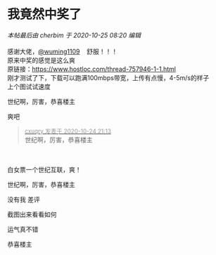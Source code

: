 # 我竟然中奖了


<i class="pstatus"> 本帖最后由 cherbim 于 2020-10-25 08:20 编辑 </i><br />
<br />
感谢大佬，<a href="https://www.hostloc.com/home.php?mod=space&amp;uid=38951" target="_blank">@wuming1109</a> <img src="static/image/smiley/default/lol.gif" smilieid="12" border="0" alt="" /> <img src="static/image/smiley/default/lol.gif" smilieid="12" border="0" alt="" /> <img src="static/image/smiley/default/lol.gif" smilieid="12" border="0" alt="" /> 舒服！！！<br />
原来中奖的感觉是这么爽<br />
原链接：https://www.hostloc.com/thread-757946-1-1.html<br />
刚才测试了下，下载可以跑满100mbps带宽，上传有点慢，4-5m/s的样子<br />
上个图试试速度<br />
<img id="aimg_if54d" onclick="zoom(this, this.src, 0, 0, 0)" class="zoom" src="https://qyucloud.ml/t/uvPOm1" onmouseover="img_onmouseoverfunc(this)" onload="thumbImg(this)" border="0" alt="" />

世纪啊，厉害，恭喜楼主

爽吧<br />


<div class="quote"><blockquote><font size="2"><a href="https://www.hostloc.com/forum.php?mod=redirect&amp;goto=findpost&amp;pid=9347651&amp;ptid=758099" target="_blank"><font color="#999999">cxuqry 发表于 2020-10-24 21:13</font></a></font><br />
世纪啊，厉害，恭喜楼主</blockquote></div><br />
<br />
白女票一个世纪互联，爽！

世纪啊，厉害，恭喜楼主

没有我 差评

截图出来看看如何

运气真不错

恭喜楼主
